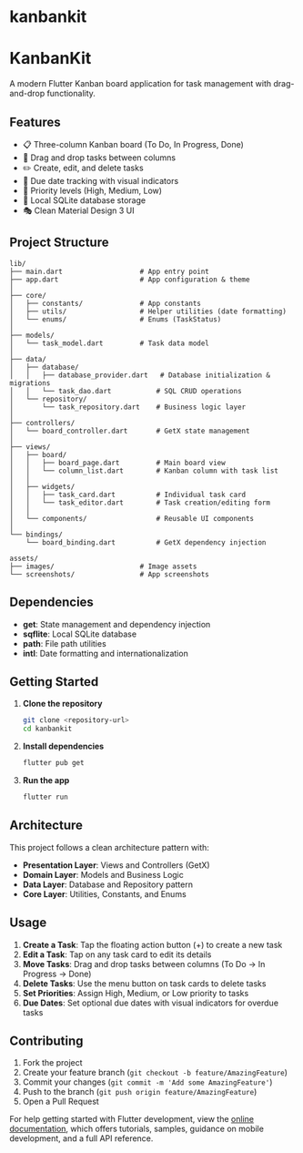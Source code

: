 # kanbankit

# KanbanKit

A modern Flutter Kanban board application for task management with drag-and-drop functionality.

## Features

- 📋 Three-column Kanban board (To Do, In Progress, Done)
- 🎯 Drag and drop tasks between columns
- ✏️ Create, edit, and delete tasks
- 📅 Due date tracking with visual indicators
- 🎨 Priority levels (High, Medium, Low)
- 💾 Local SQLite database storage
- 🎭 Clean Material Design 3 UI

## Project Structure

```
lib/
├── main.dart                   # App entry point
├── app.dart                    # App configuration & theme
│
├── core/
│   ├── constants/              # App constants
│   ├── utils/                  # Helper utilities (date formatting)
│   └── enums/                  # Enums (TaskStatus)
│
├── models/
│   └── task_model.dart         # Task data model
│
├── data/
│   ├── database/
│   │   ├── database_provider.dart   # Database initialization & migrations
│   │   └── task_dao.dart           # SQL CRUD operations
│   └── repository/
│       └── task_repository.dart    # Business logic layer
│
├── controllers/
│   └── board_controller.dart       # GetX state management
│
├── views/
│   ├── board/
│   │   ├── board_page.dart         # Main board view
│   │   └── column_list.dart        # Kanban column with task list
│   │
│   ├── widgets/
│   │   ├── task_card.dart          # Individual task card
│   │   └── task_editor.dart        # Task creation/editing form
│   │
│   └── components/                 # Reusable UI components
│
└── bindings/
    └── board_binding.dart          # GetX dependency injection

assets/
├── images/                     # Image assets
└── screenshots/                # App screenshots
```

## Dependencies

- **get**: State management and dependency injection
- **sqflite**: Local SQLite database
- **path**: File path utilities
- **intl**: Date formatting and internationalization

## Getting Started

1. **Clone the repository**
   ```bash
   git clone <repository-url>
   cd kanbankit
   ```

2. **Install dependencies**
   ```bash
   flutter pub get
   ```

3. **Run the app**
   ```bash
   flutter run
   ```

## Architecture

This project follows a clean architecture pattern with:

- **Presentation Layer**: Views and Controllers (GetX)
- **Domain Layer**: Models and Business Logic
- **Data Layer**: Database and Repository pattern
- **Core Layer**: Utilities, Constants, and Enums

## Usage

1. **Create a Task**: Tap the floating action button (+) to create a new task
2. **Edit a Task**: Tap on any task card to edit its details
3. **Move Tasks**: Drag and drop tasks between columns (To Do → In Progress → Done)
4. **Delete Tasks**: Use the menu button on task cards to delete tasks
5. **Set Priorities**: Assign High, Medium, or Low priority to tasks
6. **Due Dates**: Set optional due dates with visual indicators for overdue tasks

## Contributing

1. Fork the project
2. Create your feature branch (`git checkout -b feature/AmazingFeature`)
3. Commit your changes (`git commit -m 'Add some AmazingFeature'`)
4. Push to the branch (`git push origin feature/AmazingFeature`)
5. Open a Pull Request

For help getting started with Flutter development, view the
[online documentation](https://docs.flutter.dev/), which offers tutorials,
samples, guidance on mobile development, and a full API reference.

